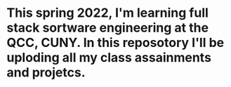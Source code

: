 # This spring 2022, I'm learning full stack sortware engineering at the QCC, CUNY. In this reposotory I'll be uploding all my class assainments and projetcs.
